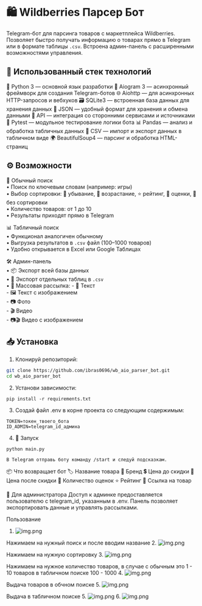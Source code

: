 # 🛍️ Wildberries Парсер Бот

Telegram-бот для парсинга товаров с маркетплейса Wildberries. Позволяет быстро получать информацию о товарах прямо в Telegram или в формате таблицы `.csv`. Встроена админ-панель с расширенными возможностями управления.


##  🚀 Использованный стек технологий
🔹 Python 3 — основной язык разработки
🤖 Aiogram 3 — асинхронный фреймворк для создания Telegram-ботов
🌐 Aiohttp — для асинхронных HTTP-запросов и вебхуков
🗃️ SQLite3 — встроенная база данных для хранения данных
📁 JSON — удобный формат для хранения и обмена данными
🔌 API — интеграция со сторонними сервисами и источниками
🧪 Pytest — модульное тестирование логики бота
📊 Pandas — анализ и обработка табличных данных
🧾 CSV — импорт и экспорт данных в табличном виде
🌍 BeautifulSoup4 — парсинг и обработка HTML-страниц

## ⚙️ Возможности

🔎 Обычный поиск  
  • Поиск по ключевым словам (например: игры)  
  • Выбор сортировки: 🔽 убывание, 🔼 возрастание, ⭐ рейтинг, 💬 оценки, 🚫 без сортировки  
  • Количество товаров: от 1 до 10  
  • Результаты приходят прямо в Telegram

📊 Табличный поиск  
  • Функционал аналогичен обычному  
  • Выгрузка результатов в `.csv` файл (100–1000 товаров)  
  • Удобно открывается в Excel или Google Таблицах

🛠️ Админ-панель  
  • 📦 Экспорт всей базы данных  
  • 📁 Экспорт отдельных таблиц в `.csv`  
  • 📢 Массовая рассылка:
    - 📝 Текст  
    - 🖼️ Текст с изображением  
    - 📷 Фото  
    - 🎬 Видео  
    - 📷🎬 Видео с изображением

## 📥 Установка

1. Клонируй репозиторий:

```bash
git clone https://github.com/ibras0696/wb_aio_parser_bot.git
cd wb_aio_parser_bot
```

2. Установи зависимости:
```
pip install -r requirements.txt
```

3. Создай файл .env в корне проекта со следующим содержимым:
```
TOKEN=токен_твоего_бота
ID_ADMIN=telegram_id_админа
```

4. 🚀 Запуск
```
python main.py

В Telegram отправь боту команду /start и следуй подсказкам.
```

📦 Что возвращает бот
🏷️ Название товара
🏢 Бренд
💲 Цена до скидки
💸 Цена после скидки
💬 Количество оценок
⭐ Рейтинг
🔗 Ссылка на товар


👤 Для администратора
Доступ к админке предоставляется пользователю с telegram_id, указанным в .env.
Панель позволяет экспортировать данные и управлять рассылками.

Пользование
1. ![img.png](utils/img/start.png)


Нажимаем на нужный поиск и после вводим название
2. ![img.png](utils/img/search.png)

Нажимаем на нужную сортировку
3. ![img.png](utils/img/sorting.png)

Нажимаем на нужное количество товаров, в случае 
  с обычным это 1 - 10 товаров
  в табличном поиске 100 - 1000
4. ![img.png](utils/img/total_kard.png)

Выдача товаров в обчном поиске
5. ![img.png](utils/img/default_result.png)

Выдача в табличном поиске
5. ![img.png](utils/img/table_search_result.png)
6. ![img.png](utils/img/table_search_result_2.png)
 
 

